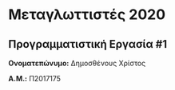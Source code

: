 # Μεταγλωττιστές 2020
## Προγραμματιστική Εργασία #1

**Ονοματεπώνυμο:** Δημοσθένους Χρίστος

**Α.Μ.:** Π2017175


